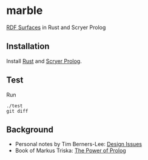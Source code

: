 # marble

[RDF Surfaces](https://w3c-cg.github.io/rdfsurfaces/) in Rust and Scryer Prolog

## Installation

Install [Rust](https://www.rust-lang.org/tools/install) and [Scryer Prolog](https://github.com/mthom/scryer-prolog#installing-scryer-prolog).

## Test
Run
```
./test
git diff
```
## Background

- Personal notes by Tim Berners-Lee: [Design Issues](https://www.w3.org/DesignIssues/)
- Book of Markus Triska: [The Power of Prolog](https://www.metalevel.at/prolog)
